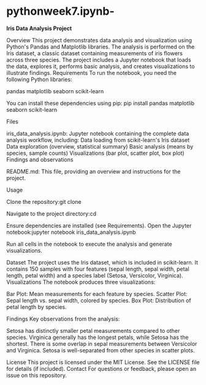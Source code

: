 # pythonweek7.ipynb-

**Iris Data Analysis Project**

Overview
This project demonstrates data analysis and visualization using Python's Pandas and Matplotlib libraries. The analysis is performed on the Iris dataset, a classic dataset containing measurements of iris flowers across three species. The project includes a Jupyter notebook that loads the data, explores it, performs basic analysis, and creates visualizations to illustrate findings.
Requirements
To run the notebook, you need the following Python libraries:

pandas
matplotlib
seaborn
scikit-learn

You can install these dependencies using pip:
pip install pandas matplotlib seaborn scikit-learn

Files

iris_data_analysis.ipynb: Jupyter notebook containing the complete data analysis workflow, including:
Data loading from scikit-learn's Iris dataset
Data exploration (overview, statistical summary)
Basic analysis (means by species, sample counts)
Visualizations (bar plot, scatter plot, box plot)
Findings and observations


README.md: This file, providing an overview and instructions for the project.

Usage

Clone the repository:git clone <repository-url>


Navigate to the project directory:cd <repository-name>


Ensure dependencies are installed (see Requirements).
Open the Jupyter notebook:jupyter notebook iris_data_analysis.ipynb


Run all cells in the notebook to execute the analysis and generate visualizations.

Dataset
The project uses the Iris dataset, which is included in scikit-learn. It contains 150 samples with four features (sepal length, sepal width, petal length, petal width) and a species label (Setosa, Versicolor, Virginica).
Visualizations
The notebook produces three visualizations:

Bar Plot: Mean measurements for each feature by species.
Scatter Plot: Sepal length vs. sepal width, colored by species.
Box Plot: Distribution of petal length by species.

Findings
Key observations from the analysis:

Setosa has distinctly smaller petal measurements compared to other species.
Virginica generally has the longest petals, while Setosa has the shortest.
There is some overlap in sepal measurements between Versicolor and Virginica.
Setosa is well-separated from other species in scatter plots.

License
This project is licensed under the MIT License. See the LICENSE file for details (if included).
Contact
For questions or feedback, please open an issue on this repository.
